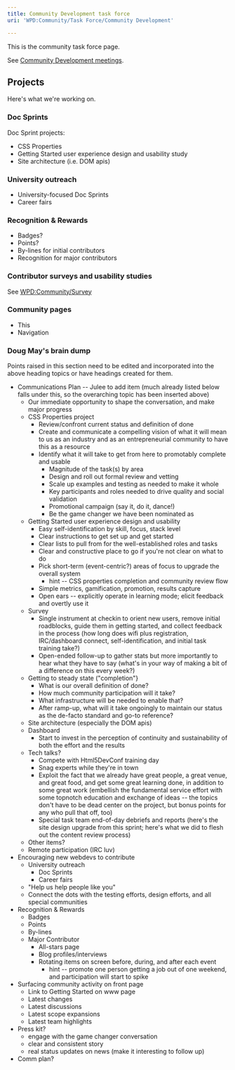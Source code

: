```yaml
---
title: Community Development task force
uri: 'WPD:Community/Task Force/Community Development'

---
```

This is the community task force page.

See [Community Development meetings](/WPD:Community/Meetings/Community_Development).

## <span>Projects</span>

Here's what we're working on.

### <span>Doc Sprints</span>

Doc Sprint projects:

-   CSS Properties
-   Getting Started user experience design and usability study
-   Site architecture (i.e. DOM apis)

### <span>University outreach</span>

-   University-focused Doc Sprints
-   Career fairs

### <span>Recognition & Rewards</span>

-   Badges?
-   Points?
-   By-lines for initial contributors
-   Recognition for major contributors

### <span>Contributor surveys and usability studies</span>

See [WPD:Community/Survey](/WPD:Community/Survey)

### <span>Community pages</span>

-   This
-   Navigation

### <span>Doug May's brain dump</span>

Points raised in this section need to be edited and incorporated into the above heading topics or have headings created for them.

-   Communications Plan -- Julee to add item (much already listed below falls under this, so the overarching topic has been inserted above)
    -   Our immediate opportunity to shape the conversation, and make major progress
    -   CSS Properties project
        -   Review/confront current status and definition of done
        -   Create and communicate a compelling vision of what it will mean to us as an industry and as an entrepreneurial community to have this as a resource
        -   Identify what it will take to get from here to promotably complete and usable
            -   Magnitude of the task(s) by area
            -   Design and roll out formal review and vetting
            -   Scale up examples and testing as needed to make it whole
            -   Key participants and roles needed to drive quality and social validation
            -   Promotional campaign (say it, do it, dance!)
            -   Be the game changer we have been nominated as
    -   Getting Started user experience design and usability
        -   Easy self-identification by skill, focus, stack level
        -   Clear instructions to get set up and get started
        -   Clear lists to pull from for the well-established roles and tasks
        -   Clear and constructive place to go if you're not clear on what to do
        -   Pick short-term (event-centric?) areas of focus to upgrade the overall system
            -   hint -- CSS properties completion and community review flow
        -   Simple metrics, gamification, promotion, results capture
        -   Open ears -- explicitly operate in learning mode; elicit feedback and overtly use it
    -   Survey
        -   Single instrument at checkin to orient new users, remove initial roadblocks, guide them in getting started, and collect feedback in the process (how long does wifi plus registration, IRC/dashboard connect, self-identification, and initial task training take?)
        -   Open-ended follow-up to gather stats but more importantly to hear what they have to say (what's in your way of making a bit of a difference on this every week?)
    -   Getting to steady state ("completion"}
        -   What is our overall definition of done?
        -   How much community participation will it take?
        -   What infrastructure will be needed to enable that?
        -   After ramp-up, what will it take ongoingly to maintain our status as the de-facto standard and go-to reference?
    -   Site architecture (especially the DOM apis)
    -   Dashboard
        -   Start to invest in the perception of continuity and sustainability of both the effort and the results
    -   Tech talks?
        -   Compete with Html5DevConf training day
        -   Snag experts while they're in town
        -   Exploit the fact that we already have great people, a great venue, and great food, and get some great learning done, in addition to some great work (embellish the fundamental service effort with some topnotch education and exchange of ideas -- the topics don't have to be dead center on the project, but bonus points for any who pull that off, too)
        -   Special task team end-of-day debriefs and reports (here's the site design upgrade from this sprint; here's what we did to flesh out the content review process)
    -   Other items?
    -   Remote participation (IRC luv)
-   Encouraging new webdevs to contribute
    -   University outreach
        -   Doc Sprints
        -   Career fairs
    -   "Help us help people like you"
    -   Connect the dots with the testing efforts, design efforts, and all special communities
-   Recognition & Rewards
    -   Badges
    -   Points
    -   By-lines
    -   Major Contributor
        -   All-stars page
        -   Blog profiles/interviews
        -   Rotating items on screen before, during, and after each event
            -   hint -- promote one person getting a job out of one weekend, and participation will start to spike
-   Surfacing community activity on front page
    -   Link to Getting Started on www page
    -   Latest changes
    -   Latest discussions
    -   Latest scope expansions
    -   Latest team highlights
-   Press kit?
    -   engage with the game changer conversation
    -   clear and consistent story
    -   real status updates on news (make it interesting to follow up)
-   Comm plan?
